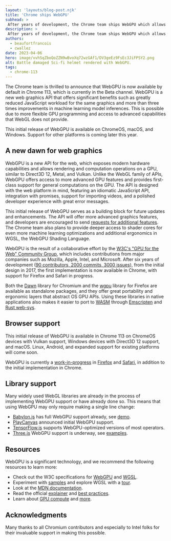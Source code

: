 ```yaml
---
layout: 'layouts/blog-post.njk'
title: 'Chrome ships WebGPU'
subhead: >
 After years of development, the Chrome team ships WebGPU which allows high-performance 3D graphics and data-parallel computation on the web.
description: >
 After years of development, the Chrome team ships WebGPU which allows high-performance 3D graphics and data-parallel computation on the web.
authors:
  - beaufortfrancois
  - cwallez
date: 2023-04-06
hero: image/vvhSqZboQoZZN9wBvoXq72wzGAf1/DV3geEz9FsEc3JiFPSY2.png
alt: Battle damaged Sci-fi helmet rendered with WebGPU.
tags:
  - chrome-113
---
```


The Chrome team is thrilled to announce that WebGPU is now available by default in Chrome&nbsp;113, which is currently in the Beta channel. WebGPU is a new web graphics API that offers significant benefits such as greatly reduced JavaScript workload for the same graphics and more than three times improvements in machine learning model inferences. This is possible due to more flexible GPU programming and access to advanced capabilities that WebGL does not provide.

This initial release of WebGPU is available on ChromeOS, macOS, and Windows. Support for other platforms is coming later this year.

## A new dawn for web graphics

WebGPU is a new API for the web, which exposes modern hardware capabilities and allows rendering and computation operations on a GPU, similar to Direct3D 12, Metal, and Vulkan. Unlike the WebGL family of APIs, WebGPU offers access to more advanced GPU features and provides first-class support for general computations on the GPU. The API is designed with the web platform in mind, featuring an idiomatic JavaScript API, integration with promises, support for importing videos, and a polished developer experience with great error messages.

This initial release of WebGPU serves as a building block for future updates and enhancements. The API will offer more advanced graphics features, and developers are encouraged to send [requests for additional features](https://github.com/gpuweb/gpuweb/issues). The Chrome team also plans to provide deeper access to shader cores for even more machine learning optimizations and additional ergonomics in WGSL, the WebGPU Shading Language.

WebGPU is the result of a collaborative effort by the [W3C's "GPU for the Web" Community Group](https://www.w3.org/community/gpu/), which includes contributions from major companies such as Mozilla, Apple, Intel, and Microsoft. After six years of development ([90 contributors, 2000 commits,
3000 issues](https://github.com/gpuweb/gpuweb/graphs/contributors)), from the initial design in 2017, the first implementation is now available in Chrome, with support for Firefox and Safari in progress.

Both the [Dawn](https://dawn.googlesource.com/dawn) library for Chromium and the [wgpu](https://github.com/gfx-rs/wgpu) library for Firefox are available as standalone packages, and they offer great portability and ergonomic layers that abstract OS GPU APIs. Using these libraries in native applications also makes it easier to port to [WASM](https://webassembly.org/) through [Emscripten](https://emscripten.org/) and [Rust web-sys](https://rustwasm.github.io/wasm-bindgen/web-sys/index.html).

## Browser support

This initial release of WebGPU is available in Chrome&nbsp;113 on ChromeOS devices with Vulkan support, Windows devices with Direct3D 12 support, and macOS. Linux, Android, and expanded support for existing platforms will come soon.

WebGPU is currently a [work-in-progress](https://github.com/gpuweb/gpuweb/wiki/Implementation-Status) in [Firefox](https://hacks.mozilla.org/2020/04/experimental-webgpu-in-firefox/) and [Safari](https://github.com/WebKit/WebKit/commits/main/Source/WebCore/Modules/WebGPU), in addition to the initial implementation in Chrome.

## Library support

Many widely used WebGL libraries are already in the process of implementing WebGPU support or have already done so. This means that using WebGPU may only require making a single line change:
- [Babylon.js](https://babylonjs.com/) has full WebGPU support already, see [demo](https://playground.babylonjs.com/#YX6IB8).
- [PlayCanvas](https://blog.playcanvas.com/initial-webgpu-support-lands-in-playcanvas-engine-1-62/) announced initial WebGPU support.
- [TensorFlow.js](https://www.npmjs.com/package/@tensorflow/tfjs-backend-webgpu) supports WebGPU-optimized versions of most operators.
- [Three.js](https://threejs.org) WebGPU support is underway, see [examples](https://threejs.org/examples/?q=webgpu#webgpu_particles).

## Resources

WebGPU is a significant technology, and we recommend the following resources to learn more:
- Check out the W3C specifications for [WebGPU](https://gpuweb.github.io/gpuweb/) and [WGSL](https://gpuweb.github.io/gpuweb/wgsl/).
- Experiment with [samples](https://webgpu.github.io/webgpu-samples/) and explore WGSL with a [tour](https://google.github.io/tour-of-wgsl/).
- Look at the [MDN documentation](https://developer.mozilla.org/docs/Web/API/WebGPU_API).
- Read the official [explainer](https://gpuweb.github.io/gpuweb/explainer/) and [best practices](https://toji.dev/webgpu-best-practices/).
- Learn about [GPU compute](/articles/gpu-compute/) and [more](https://surma.dev/things/webgpu/index.html).

## Acknowledgments

Many thanks to all Chromium contributors and especially to Intel folks for their invaluable support in making this possible.
